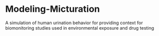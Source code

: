 # Modeling-Micturation
A simulation of human urination behavior for  providing context for biomonitoring studies used in environmental exposure and drug testing
